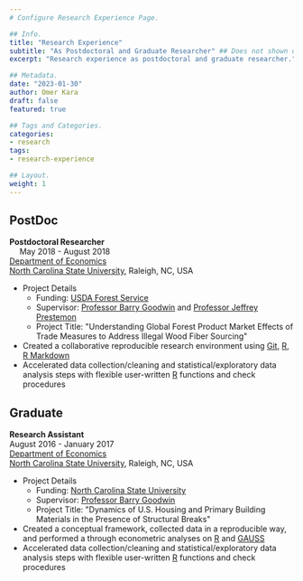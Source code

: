 ```yaml
---
# Configure Research Experience Page.

## Info.
title: "Research Experience"
subtitle: "As Postdoctoral and Graduate Researcher" ## Does not shown on the My Research History Main Page.
excerpt: "Research experience as postdoctoral and graduate researcher." ## Shown on the My Research History Main Page, but does not shown on the Research Experience Page.

## Metadata.
date: "2023-01-30"
author: Omer Kara
draft: false
featured: true

## Tags and Categories.
categories:
- research
tags:
- research-experience

## Layout.
weight: 1
---
```


## PostDoc
**Postdoctoral Researcher**
&emsp; &emsp; &emsp; &emsp; &emsp; &emsp; &emsp; &emsp; &emsp; &emsp; &emsp; &emsp; &emsp; &emsp; &emsp; &emsp; &emsp; &emsp; &emsp; 
May 2018 - August 2018  
[Department of Economics](https://poole.ncsu.edu/economics/)  
[North Carolina State University](https://www.ncsu.edu/), Raleigh, NC, USA
- Project Details
  + Funding: [USDA Forest Service](https://www.fs.usda.gov/)
  + Supervisor: [Professor Barry Goodwin](https://cals.ncsu.edu/agricultural-and-resource-economics/people/barry-goodwin/) and [Professor Jeffrey Prestemon](https://cnr.ncsu.edu/directory/jeffrey-p-prestemon/)
  + Project Title: "Understanding Global Forest Product Market Effects of Trade Measures to Address Illegal Wood Fiber Sourcing"
- Created a collaborative reproducible research environment using [Git](https://git-scm.com/), [R](http://www.r-project.org/), [R Markdown](http://rmarkdown.rstudio.com/)
- Accelerated data collection/cleaning and statistical/exploratory data analysis steps with flexible user-written [R](http://www.r-project.org/) functions and check procedures

## Graduate
**Research Assistant**
&emsp; &emsp; &emsp; &emsp; &emsp; &emsp; &emsp; &emsp; &emsp; &emsp; &emsp; &emsp; &emsp; &emsp; &emsp; &emsp; &emsp; &emsp; &emsp; &nbsp; 
August 2016 - January 2017  
[Department of Economics](https://poole.ncsu.edu/economics/)  
[North Carolina State University](https://www.ncsu.edu/), Raleigh, NC, USA
- Project Details
  + Funding: [North Carolina State University](https://www.ncsu.edu/)
  + Supervisor: [Professor Barry Goodwin](https://cals.ncsu.edu/agricultural-and-resource-economics/people/barry-goodwin/)
  + Project Title: "Dynamics of U.S. Housing and Primary Building Materials in the Presence of Structural Breaks"
- Created a conceptual framework, collected data in a reproducible way, and performed a through econometric analyses on [R](http://www.r-project.org/) and [GAUSS](https://www.aptech.com/)
- Accelerated data collection/cleaning and statistical/exploratory data analysis steps with flexible user-written [R](http://www.r-project.org/) functions and check procedures
